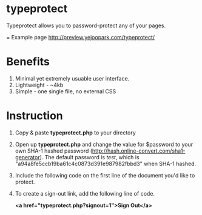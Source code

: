 typeprotect
===========

Typeprotect allows you to password-protect any of your pages. 

=
Example page
http://preview.yejoopark.com/typeprotect/

Benefits
=
1. Minimal yet extremely usuable user interface. 
2. Lightweight - ~4kb
3. Simple - one single file, no external CSS


Instruction
=
1. Copy & paste <strong>typeprotect.php</strong> to your directory
2. Open up <strong>typeprotect.php</strong> and change the value for $password to your own SHA-1 hashed password (http://hash.online-convert.com/sha1-generator). The default password is <em>test</em>, which is "a94a8fe5ccb19ba61c4c0873d391e987982fbbd3" when SHA-1 hashed. 
3. Include the following code on the first line of the document you'd like to protect.

	<strong><?php require('typeprotect.php'); ?></strong>

4. To create a sign-out link, add the following line of code. 
 
	<strong>&lt;a href="typeprotect.php?signout=1"&gt;Sign Out&lt;/a&gt;</strong>
